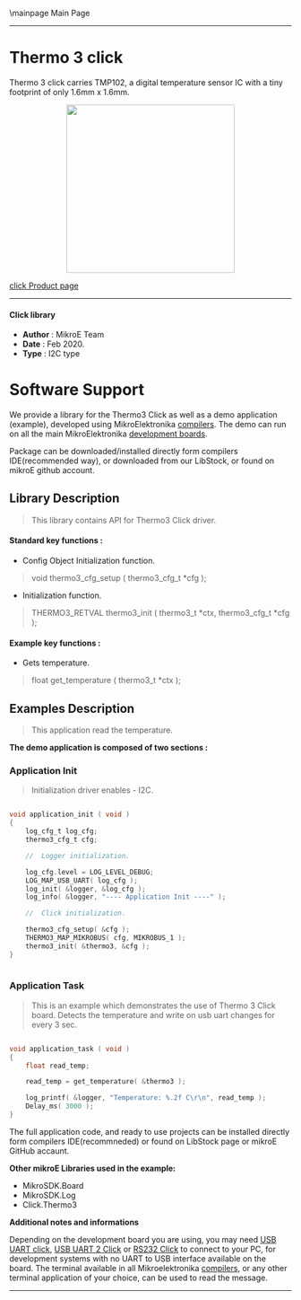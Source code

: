 \mainpage Main Page
 
---
# Thermo 3 click

Thermo 3 click carries TMP102, a digital temperature sensor IC with a tiny footprint of only 1.6mm x 1.6mm.

<p align="center">
  <img src="https://download.mikroe.com/images/click_for_ide/thermo3_click.png" height=300px>
</p>

[click Product page](https://www.mikroe.com/thermo-3-click)

---


#### Click library 

- **Author**        : MikroE Team
- **Date**          : Feb 2020.
- **Type**          : I2C type


# Software Support

We provide a library for the Thermo3 Click 
as well as a demo application (example), developed using MikroElektronika 
[compilers](https://shop.mikroe.com/compilers). 
The demo can run on all the main MikroElektronika [development boards](https://shop.mikroe.com/development-boards).

Package can be downloaded/installed directly form compilers IDE(recommended way), or downloaded from our LibStock, or found on mikroE github account. 

## Library Description

> This library contains API for Thermo3 Click driver.

#### Standard key functions :

- Config Object Initialization function.
> void thermo3_cfg_setup ( thermo3_cfg_t *cfg ); 
 
- Initialization function.
> THERMO3_RETVAL thermo3_init ( thermo3_t *ctx, thermo3_cfg_t *cfg );


#### Example key functions :

- Gets temperature.
> float get_temperature ( thermo3_t *ctx );


## Examples Description

> This application read the temperature.

**The demo application is composed of two sections :**

### Application Init 

> Initialization driver enables - I2C.

```c

void application_init ( void )
{
    log_cfg_t log_cfg;
    thermo3_cfg_t cfg;

    //  Logger initialization.

    log_cfg.level = LOG_LEVEL_DEBUG;
    LOG_MAP_USB_UART( log_cfg );
    log_init( &logger, &log_cfg );
    log_info( &logger, "---- Application Init ----" );

    //  Click initialization.

    thermo3_cfg_setup( &cfg );
    THERMO3_MAP_MIKROBUS( cfg, MIKROBUS_1 );
    thermo3_init( &thermo3, &cfg );
}
  
```

### Application Task

> This is an example which demonstrates the use of Thermo 3 Click board. Detects the temperature and write on usb uart changes for every 3 sec.

```c

void application_task ( void )
{
    float read_temp;

    read_temp = get_temperature( &thermo3 );

    log_printf( &logger, "Temperature: %.2f C\r\n", read_temp );
    Delay_ms( 3000 );
}  

```


The full application code, and ready to use projects can be  installed directly form compilers IDE(recommneded) or found on LibStock page or mikroE GitHub accaunt.

**Other mikroE Libraries used in the example:** 

- MikroSDK.Board
- MikroSDK.Log
- Click.Thermo3

**Additional notes and informations**

Depending on the development board you are using, you may need 
[USB UART click](https://shop.mikroe.com/usb-uart-click), 
[USB UART 2 Click](https://shop.mikroe.com/usb-uart-2-click) or 
[RS232 Click](https://shop.mikroe.com/rs232-click) to connect to your PC, for 
development systems with no UART to USB interface available on the board. The 
terminal available in all Mikroelektronika 
[compilers](https://shop.mikroe.com/compilers), or any other terminal application 
of your choice, can be used to read the message.



---
